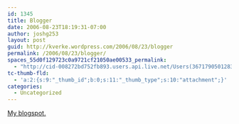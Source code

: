 ```yaml
---
id: 1345
title: Blogger
date: 2006-08-23T18:19:31-07:00
author: joshg253
layout: post
guid: http://kverke.wordpress.com/2006/08/23/blogger
permalink: /2006/08/23/blogger/
spaces_55d0f129723c0a9721cf21050ae00533_permalink:
  - "http://cid-008272bd752fb893.users.api.live.net/Users(36717905012832403)/Blogs('8272BD752FB893!119')/Entries('8272BD752FB893!134')?authkey=qzv*9nrLDjE%24"
tc-thumb-fld:
  - 'a:2:{s:9:"_thumb_id";b:0;s:11:"_thumb_type";s:10:"attachment";}'
categories:
  - Uncategorized
---
```

<div id="msgcns!8272BD752FB893!134" class="bvMsg"><p><a href="https://joshg253.blogspot.com/">My blogspot.<br /></a></p></div>